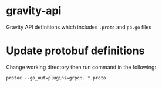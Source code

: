 # gravity-api

Gravity API definitions which includes `.proto` and `pb.go` files

# Update protobuf definitions

Change working directory then run command in the following:

```
protoc --go_out=plugins=grpc:. *.proto
```
